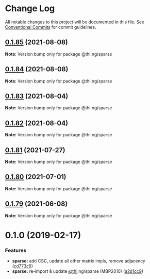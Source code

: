 # Change Log

All notable changes to this project will be documented in this file.
See [Conventional Commits](https://conventionalcommits.org) for commit guidelines.

## [0.1.85](https://github.com/thi-ng/umbrella/compare/@thi.ng/sparse@0.1.84...@thi.ng/sparse@0.1.85) (2021-08-08)

**Note:** Version bump only for package @thi.ng/sparse





## [0.1.84](https://github.com/thi-ng/umbrella/compare/@thi.ng/sparse@0.1.83...@thi.ng/sparse@0.1.84) (2021-08-08)

**Note:** Version bump only for package @thi.ng/sparse





## [0.1.83](https://github.com/thi-ng/umbrella/compare/@thi.ng/sparse@0.1.82...@thi.ng/sparse@0.1.83) (2021-08-04)

**Note:** Version bump only for package @thi.ng/sparse





## [0.1.82](https://github.com/thi-ng/umbrella/compare/@thi.ng/sparse@0.1.81...@thi.ng/sparse@0.1.82) (2021-08-04)

**Note:** Version bump only for package @thi.ng/sparse





## [0.1.81](https://github.com/thi-ng/umbrella/compare/@thi.ng/sparse@0.1.80...@thi.ng/sparse@0.1.81) (2021-07-27)

**Note:** Version bump only for package @thi.ng/sparse





## [0.1.80](https://github.com/thi-ng/umbrella/compare/@thi.ng/sparse@0.1.79...@thi.ng/sparse@0.1.80) (2021-07-01)

**Note:** Version bump only for package @thi.ng/sparse





## [0.1.79](https://github.com/thi-ng/umbrella/compare/@thi.ng/sparse@0.1.78...@thi.ng/sparse@0.1.79) (2021-06-08)

**Note:** Version bump only for package @thi.ng/sparse





# 0.1.0 (2019-02-17)

### Features

* **sparse:** add CSC, update all other matrix impls, remove adjacency ([cd773c9](https://github.com/thi-ng/umbrella/commit/cd773c9))
* **sparse:** re-import & update [@thi](https://github.com/thi).ng/sparse (MBP2010) ([a2d1cc9](https://github.com/thi-ng/umbrella/commit/a2d1cc9))
